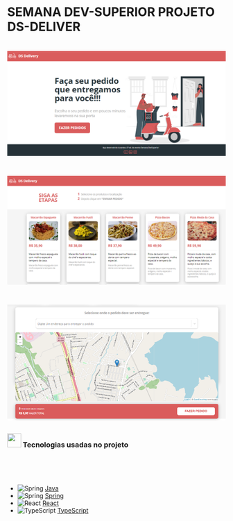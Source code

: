 # SEMANA DEV-SUPERIOR PROJETO DS-DELIVER  


<h1 align="center">
  <img alt="TelaInicial" title="#TelaInicial" src="./IMG_README/Home.PNG" />
</h1>

<h1 align="center">
  <img alt="lista_produtos" title="#lista_produtos" src="./IMG_README/lista_produtos.PNG" />
</h1>

<h1 align="center">
  <img alt="mapa_pedidos" title="#mapa_pedidos" src="./IMG_README/mapa_pedidos.PNG" />
</h1>


###  <img src="https://emojis.slackmojis.com/emojis/images/1576133832/7296/babyyoda.png?1576133832" width="32px" height="32px"> Tecnologias usadas no projeto
<br> <br> <br>



- <img src="https://emojis.slackmojis.com/emojis/images/1450733280/232/java.png?1450733280" width="32px" height="32px" alt="Spring"> [Java](https://www.java.com/pt-BR/)
-  <img src="https://emojis.slackmojis.com/emojis/images/1536564975/4642/spring.png?1536564975" width="32px" height="32px" alt="Spring"> [Spring](https://spring.io/)
- <img src="https://emojis.slackmojis.com/emojis/images/1473950148/1161/react.png?1473950148" width="30px" height="30px" alt="React"> [React](https://pt-br.reactjs.org/)
- <img src="https://emojis.slackmojis.com/emojis/images/1479745458/1383/typescript.png?1479745458" width="30px" height="30px" alt="TypeScript"> [TypeScript](https://www.typescriptlang.org/)
